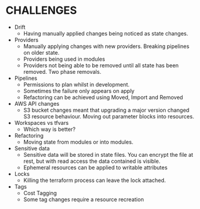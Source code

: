# CHALLENGES

* Drift
  * Having manually applied changes being noticed as state changes.  
* Providers
  * Manually applying changes with new providers. Breaking pipelines on older state.  
  * Providers being used in modules
  * Providers not being able to be removed until all state has been removed.  Two phase removals.
* Pipelines
  * Permissions to plan whilst in development.
  * Sometimes the failure only appears on apply
  * Refactoring can be achieved using Moved, Import and Removed
* AWS API changes
  * S3 bucket changes meant that upgrading a major version changed S3 resource behaviour. Moving out parameter blocks into resources.  
* Workspaces vs tfvars
  * Which way is better?
* Refactoring
  * Moving state from modules or into modules.
* Sensitive data
  * Sensitive data will be stored in state files. You can encrypt the file at rest, but with read access the data contained is visible.
  * Ephemeral resources can be applied to writable attributes
* Locks
  * Killing the terraform process can leave the lock attached.
* Tags
  * Cost Tagging
  * Some tag changes require a resource recreation
